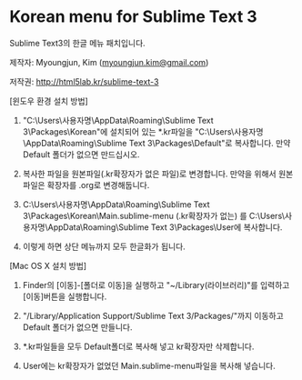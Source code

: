 Korean menu for Sublime Text 3
===============================

Sublime Text3의 한글 메뉴 패치입니다.

제작자: Myoungjun, Kim (myoungjun.kim@gmail.com)

저작권: http://html5lab.kr/sublime-text-3


[윈도우 환경 설치 방법]

1. "C:\Users\사용자명\AppData\Roaming\Sublime Text 3\Packages\Korean"에 설치되어 있는 *.kr파일을 
  "C:\Users\사용자명\AppData\Roaming\Sublime Text 3\Packages\Default"로 복사합니다. 
  만약 Default 폴더가 없으면 만드십시오.


2. 복사한 파일을 원본파일(.kr확장자가 없은 파일)로 변경합니다. 만약을 위해서 원본파일은 확장자를 
  .org로 변경해둡니다.


3. C:\Users\사용자명\AppData\Roaming\Sublime Text 3\Packages\Korean\Main.sublime-menu (.kr확장자가 없는)
  를 C:\Users\사용자명\AppData\Roaming\Sublime Text 3\Packages\User에 복사합니다.
  

4. 이렇게 하면 상단 메뉴까지 모두 한글화가 됩니다.


[Mac OS X 설치 방법]

1. Finder의 [이동]-[폴더로 이동]을 실행하고 "~/Library(라이브러리)"를 입력하고 [이동]버튼을 실행합니다.


2. "/Library/Application Support/Sublime Text 3/Packages/"까지 이동하고 Default 폴더가 없으면 만들니다.


3.  *.kr파일들을 모두 Default폴더로 복사해 넣고 kr확장자만 삭제합니다.


4. User에는 kr확장자가 없었던 Main.sublime-menu파일을 복사해 넣습니다. 


